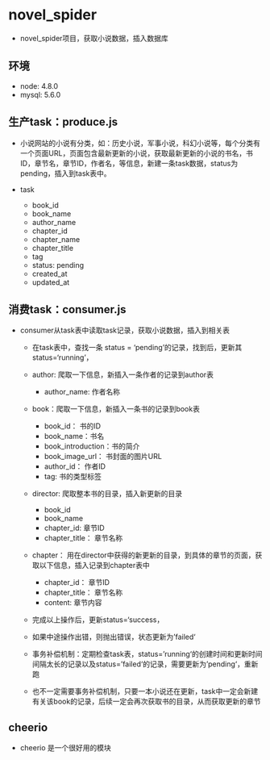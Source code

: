 # novel_spider

- novel_spider项目，获取小说数据，插入数据库

## 环境
- node: 4.8.0
- mysql: 5.6.0

## 生产task：produce.js

- 小说网站的小说有分类，如：历史小说，军事小说，科幻小说等，每个分类有一个页面URL，页面包含最新更新的小说，获取最新更新的小说的书名，书ID，章节名，章节ID，作者名，等信息，新建一条task数据，status为pending，插入到task表中。

- task

	- book_id
	- book_name
	- author_name
	- chapter_id
	- chapter_name
	- chapter_title
	- tag
	- status: pending
	- created_at
	- updated_at	


## 消费task：consumer.js

- consumer从task表中读取task记录，获取小说数据，插入到相关表

	- 在task表中，查找一条 status = ‘pending’的记录，找到后，更新其status=‘running’，

	- author: 爬取一下信息，新插入一条作者的记录到author表

		- author_name: 作者名称
	
	- book：爬取一下信息，新插入一条书的记录到book表
		- book_id： 书的ID
		- book_name：书名
		- book_introduction：书的简介 
		- book_image_url： 书封面的图片URL
		- author_id： 作者ID
		- tag: 书的类型标签

	- director: 爬取整本书的目录，插入新更新的目录

		- book_id
		- book_name
		- chapter_id: 章节ID
		- chapter_title： 章节名称
	- chapter： 用在director中获得的新更新的目录，到具体的章节的页面，获取以下信息，插入记录到chapter表中

		- chapter_id： 章节ID
		- chapter_title： 章节名称
		- content: 章节内容

	- 完成以上操作后，更新status=‘success，
	- 如果中途操作出错，则抛出错误，状态更新为’failed‘
	- 事务补偿机制：定期检查task表，status=’running‘的创建时间和更新时间间隔太长的记录以及status=’failed‘的记录，需要更新为’pending‘，重新跑
	- 也不一定需要事务补偿机制，只要一本小说还在更新，task中一定会新建有关该book的记录，后续一定会再次获取书的目录，从而获取更新的章节

## cheerio

- cheerio 是一个很好用的模块
